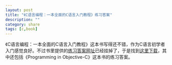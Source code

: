 ```yaml
---
layout: post
title: "《C语言编程：一本全面的C语言入门教程》练习答案"
description: ""
category: share
tags: [c,book]
---
```


《C语言编程：一本全面的C语言入门教程》这本书写得还不错，作为C语言初学者入门感觉良好。不过书里提供的[练习答案网址](http://www.kochan-wood.com)已经挂掉了，于是找到[这里下载](http://forums.macrumors.com/showthread.php?t=279095)，其中还包括《Programming in Objective-C》这本书的练习答案。